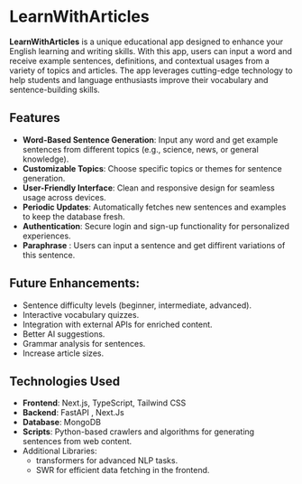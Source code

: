 # LearnWithArticles
**LearnWithArticles** is a unique educational app designed to enhance your English learning and writing skills. With this app, users can input a word and receive example sentences, definitions, and contextual usages from a variety of topics and articles. The app leverages cutting-edge technology to help students and language enthusiasts improve their vocabulary and sentence-building skills.

## Features
* **Word-Based Sentence Generation**: Input any word and get example sentences from different topics (e.g., science, news, or general knowledge).
* **Customizable Topics**: Choose specific topics or themes for sentence generation.
* **User-Friendly Interface**: Clean and responsive design for seamless usage across devices.
* **Periodic Updates**: Automatically fetches new sentences and examples to keep the database fresh.
* **Authentication**: Secure login and sign-up functionality for personalized experiences.
* **Paraphrase** : Users can input a sentence and get diffirent variations of this sentence.

## Future Enhancements:
* Sentence difficulty levels (beginner, intermediate, advanced).
* Interactive vocabulary quizzes.
* Integration with external APIs for enriched content.
* Better AI suggestions.
* Grammar analysis for sentences.
* Increase article sizes.
  
## Technologies Used
* **Frontend**: Next.js, TypeScript, Tailwind CSS
* **Backend**: FastAPI , Next.Js
* **Database**: MongoDB
* **Scripts**: Python-based crawlers and algorithms for generating sentences from web content.
* Additional Libraries:
  * transformers for advanced NLP tasks.
  * SWR for efficient data fetching in the frontend.
